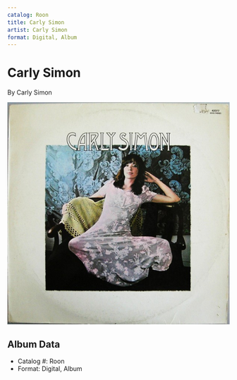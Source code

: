 ```yaml
---
catalog: Roon
title: Carly Simon
artist: Carly Simon
format: Digital, Album
---
```


# Carly Simon

By Carly Simon

![](../../assets/albumcovers/Carly_Simon-Carly_Simon.png)

## Album Data

- Catalog #: Roon
- Format: Digital, Album

